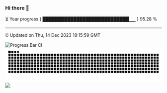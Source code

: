 ### Hi there 👋

⏳ Year progress { ████████████████████████████▁▁ } 95.28 %

---

⏰ Updated on Thu, 14 Dec 2023 18:15:59 GMT

![Progress Bar CI](https://github.com/liununu/liununu/workflows/Progress%20Bar%20CI/badge.svg)![](https://raw.githubusercontent.com/L1cardo/L1cardo/main/assets/github-contribution-grid-snake.svg)![](https://raw.githubusercontent.com/seesaws/seesaws/main/assets/github-contribution-grid-snake.svg)

